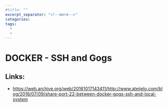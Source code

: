 ```yaml
---
#title: ""
excerpt_separator: "<!--more-->"
categories:
tags:
  - 
  - 
---
```



# DOCKER - SSH and Gogs

## Links:

* https://web.archive.org/web/20161017143411/http://www.ateijelo.com/blog/2016/07/09/share-port-22-between-docker-gogs-ssh-and-local-system



